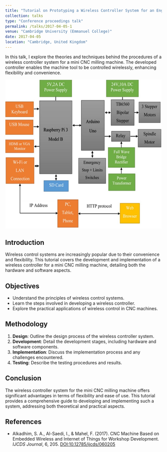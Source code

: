 ```yaml
---
title: "Tutorial on Prototyping a Wireless Controller System for an Engraving Machine"
collection: talks
type: "Conference proceedings talk"
permalink: /talks/2017-04-05-1
venue: "Cambridge University (Emmanuel College)"
date: 2017-04-05
location: "Cambridge, United Kingdom"
---
```


In this talk, I explore the theories and techniques behind the procedures of a wireless controller system for a mini CNC milling machine. The developed controller enables the machine tool to be controlled wirelessly, enhancing flexibility and convenience.

![Block Diagram of Wireless Controller System](https://github.com/SaifaldeenALKADHIM/SaifaldeenALKADHIM.github.io/blob/master/images/Block-Diagram-Design-of-Wireless-Controller-System.png "Block Diagram of Wireless Controller System")

## Introduction
Wireless control systems are increasingly popular due to their convenience and flexibility. This tutorial covers the development and implementation of a wireless controller for a mini CNC milling machine, detailing both the hardware and software aspects.

## Objectives
- Understand the principles of wireless control systems.
- Learn the steps involved in developing a wireless controller.
- Explore the practical applications of wireless control in CNC machines.

## Methodology
1. **Design**: Outline the design process of the wireless controller system.
2. **Development**: Detail the development stages, including hardware and software components.
3. **Implementation**: Discuss the implementation process and any challenges encountered.
4. **Testing**: Describe the testing procedures and results.

## Conclusion
The wireless controller system for the mini CNC milling machine offers significant advantages in terms of flexibility and ease of use. This tutorial provides a comprehensive guide to developing and implementing such a system, addressing both theoretical and practical aspects.

## References
- Alkadhim, S. A., Al-Saedi, I., & Mahel, F. (2017). CNC Machine Based on Embedded Wireless and Internet of Things for Workshop Development. *IJCDS Journal*, 6, 205. [DOI:10.12785/ijcds/060205](https://doi.org/10.12785/ijcds/060205)
